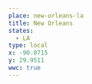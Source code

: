 ```yaml
---
place: new-orleans-la
title: New Orleans
states:
  - LA
type: local
x: -90.0715
y: 29.9511
wwc: true
---
```

